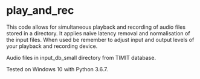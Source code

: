 # play_and_rec

This code allows for simultaneous playback and recording of audio files stored in a directory. It applies naive latency removal and normalisation of the input files. When used be remember to adjust input and output levels of your playback and recording device.

Audio files in input_db_small directory from TIMIT database.

Tested on Windows 10 with Python 3.6.7.
